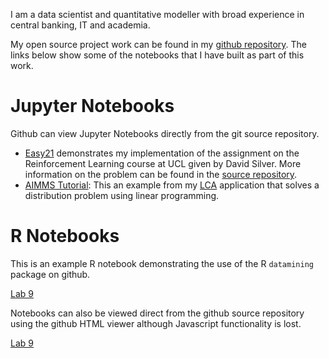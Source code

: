 I am a data scientist and quantitative modeller with broad experience in
central banking, IT and academia. 

My open source project work can be found in my 
[github repository](https://github.com/paulemms). The links below show some of the notebooks that
I have built as part of this work.

# Jupyter Notebooks

Github can view Jupyter Notebooks directly from the git source repository. 

* [Easy21](https://github.com/paulemms/Easy21Silver/blob/master/Easy21.ipynb) demonstrates my implementation of
the assignment on the Reinforcement Learning course at UCL given by David Silver. More information on the
problem can be found in the [source repository](https://github.com/paulemms/Easy21Silver).
* [AIMMS Tutorial](https://github.com/paulemms/LCA/blob/master/notebooks/AIMMS_Tutorial_Example.ipynb): This an example
from my [LCA](https://github.com/paulemms/LCA/wiki) application that solves a distribution problem using
linear programming.

# R Notebooks

This is an example R notebook demonstrating the use of the R `datamining` package on github.

[Lab 9](https://paulemms.github.io/notebooks/lab9.nb.html)

Notebooks can also be viewed direct from the github source repository using the github HTML viewer
although Javascript functionality is lost.

[Lab 9](https://htmlpreview.github.io/?https://github.com/paulemms/datamining/blob/master/inst/labs/lab9/lab9.nb.html)
